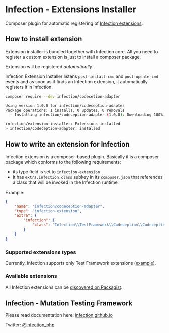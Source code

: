 # Infection - Extensions Installer

Composer plugin for automatic registering of [Infection extensions](https://packagist.org/explore/?type=infection-extension).

## How to install extension

Extension installer is bundled together with Infection core. All you need to register a custom extension is just to install a composer package.

Extension will be registered _automatically_.

Infection Extension Installer listens `post-install-cmd` and `post-update-cmd` events and as soon as it finds an Infection extension, it automatically registers it in Infection.

```bash
composer require --dev infection/codecetion-adapter

Using version 1.0.0 for infection/codeception-adapter
Package operations: 1 installs, 0 updates, 0 removals
  - Installing infection/codeception-adapter (1.0.0): Downloading 100%

infection/extension-installer: Extensions installed
> infection/codeception-adapter: installed
``` 

## How to write an extension for Infection

Infection extension is a composer-based plugin. Basically it is a composer package which conforms to the following requirements:

* its type field is set to `infection-extension`
* it has `extra.infection.class` subkey in its `composer.json` that references a class that will be invoked in the Infection runtime.

Example:

```json
{
    "name": "infection/codeception-adapter",
    "type": "infection-extension",
    "extra": {
        "infection": {
            "class": "Infection\\TestFramework\\Codeception\\CodeceptionAdapterFactory"
        }
    }
}
```

### Supported extensions types

Currently, Infection supports only Test Framework extensions ([example](https://github.com/infection/codeception-adapter)).

### Available extensions

All Infection extensions can be [discovered on Packagist](https://packagist.org/explore/?type=infection-extension).

## Infection - Mutation Testing Framework

Please read documentation here: [infection.github.io](http://infection.github.io)

Twitter: [@infection_php](http://twitter.com/infection_php)
